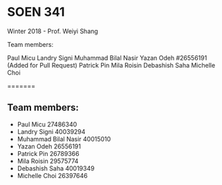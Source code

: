 #  SOEN 341
Winter 2018 - Prof. Weiyi Shang




Team members: 

Paul	Micu
Landry	Signi
Muhammad Bilal	Nasir
Yazan	Odeh #26556191 (Added for Pull Request)
Patrick	Pin
Mila	Roisin
Debashish	Saha
Michelle	Choi



=======
## Team members: 

* Paul	Micu 27486340
* Landry	Signi 40039294
* Muhammad Bilal Nasir 40015010
* Yazan	Odeh 26556191
* Patrick Pin 26789366
* Mila Roisin 29575774
* Debashish	Saha 40019349
* Michelle	Choi 26397646

